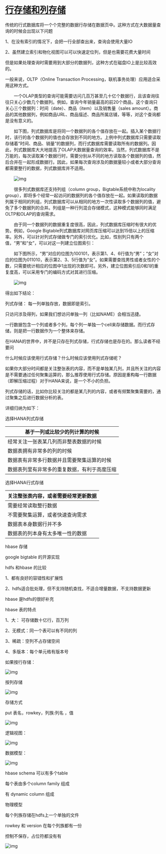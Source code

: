 # [行存储和列存储](https://www.cnblogs.com/qiaoyihang/p/6262806.html)

传统的行式数据库将一个个完整的数据行存储在数据页中。这种方式在大数据量查询的时候会出现以下问题

1、在没有索引的情况下，会把一行全部查出来，查询会使用大量IO

2、虽然建立索引和物化视图可以可以快速定位列，但是也需要花费大量时间

 

但是如果处理查询时需要用到大部分的数据列，这种方式在磁盘IO上是比较高效的。

一般来说，OLTP（Online Transaction Processing，联机事务处理）应用适合采用这种方式。

　　一个OLAP类型的查询可能需要访问几百万甚至几十亿个数据行，且该查询往往只关心少数几个数据列。例如，查询今年销量最高的前20个商品，这个查询只关心三个数据列：时间（date）、商品（item）以及销售量（sales amount）。商品的其他数据列，例如商品URL、商品描述、商品所属店铺，等等，对这个查询都是没有意义的。

　　如下图，列式数据库是将同一个数据列的各个值存放在一起。插入某个数据行时，该行的各个数据列的值也会存放到不同的地方。上例中列式数据库只需要读取存储着“时间、商品、销量”的数据列，而行式数据库需要读取所有的数据列。因此，列式数据库大大地提高了OLAP大数据量查询的效率。当然，列式数据库不是万能的，每次读取某个数据行时，需要分别从不同的地方读取各个数据列的值，然后合并在一起形成数据行。因此，如果每次查询涉及的数据量较小或者大部分查询都需要整行的数据，列式数据库并不适用。

　　![img](%E8%A1%8C%E5%AD%98%E5%82%A8%E5%92%8C%E5%88%97%E5%AD%98%E5%82%A8.assets/1079522-20170108200715300-1417949915.png)

 

　　很多列式数据库还支持列组（column group，Bigtable系统中称为locality group），即将多个经常一起访问的数据列的各个值存放在一起。如果读取的数据列属于相同的列组，列式数据库可以从相同的地方一次性读取多个数据列的值，避免了多个数据列的合并。列组是一种行列混合存储模式，这种模式能够同时满足OLTP和OLAP的查询需求。

　　由于同一个数据列的数据重复度很高，因此，列式数据库压缩时有很大的优势。例如，Google Bigtable列式数据库对网页库压缩可以达到15倍以上的压缩率。另外，可以针对列式存储做专门的索引优化。比如，性别列只有两个值，“男”和“女”，可以对这一列建立位图索引：

　　如下图所示，“男”对应的位图为100101，表示第1、4、6行值为“男”；“女”对应的位图为011010，表示第2、3、5行值为“女”。如果需要查找男性或者女性的个数，只需要统计相应的位图中1出现的次数即可。另外，建立位图索引后0和1的重复度高，可以采用专门的编码方式对其进行压缩。

　　![img](%E8%A1%8C%E5%AD%98%E5%82%A8%E5%92%8C%E5%88%97%E5%AD%98%E5%82%A8.assets/1079522-20170108201017612-1097759277.png)

 

 

得出如下结论：

列式存储： 每一列单独存放，数据即是索引。

只访问涉及得列，如果我们想访问单独一列（比如NAME）会相当迅捷。

一行数据包含一个列或者多个列，每个列一单独一个cell来存储数据。而行式存储，则是把一行数据作为一个整体来存储。

在HANA的世界中，并不是只存在列式存储，行式存储也是存在的。那么读者不经要问

什么时候应该使用行式存储？什么时候应该使用列式存储呢？

如果你大部分时间都是关注整张表的内容，而不是单独某几列，并且所关注的内容是不需要通过任何聚集运算的，那么推荐使用行式存储。原因是重构每一行数据（即解压缩过程）对于HANA来说，是一个不小的负担。

列式存储的话，比如你比较关注的都是某几列的内容，或者有频繁聚集需要的，通过聚集之后进行数据分析的表。

 

详细归纳为如下：

选择HANA列式存储

| 基于一列或比较少的列计算的时候               |
| -------------------------------------------- |
| 经常关注一张表某几列而非整表数据的时候       |
| 数据表拥有非常多的列的时候                   |
| 数据表有非常多行数据并且需要聚集运算的时候   |
| 数据表列里有非常多的重复数据，有利于高度压缩 |

选择HANA行式存储

| 关注整张表内容，或者需要经常更新数据 |
| ------------------------------------ |
| 需要经常读取整行数据                 |
| 不需要聚集运算，或者快速查询需求     |
| 数据表本身数据行并不多               |
| 数据表的列本身有太多唯一性的数据     |

 

hbase 存储

google bigtable 的开源实现

hdfs 和hbase 的比较

1、都有良好的容错性和扩展性

2、hdfs适合批处理，但不支持随机查找，不适合增量数据，不支持数据更新

 

hbase 是hdfs的很好补充

 

hbase 表的特点

1、大： 可存储数十亿行，百万列

2、无模式：同一个表可以有不同的列

3、稀疏：空列不占存储空间

4、多版本：每个单元格有版本号

 

如果按行存储：

![img](%E8%A1%8C%E5%AD%98%E5%82%A8%E5%92%8C%E5%88%97%E5%AD%98%E5%82%A8.assets/1079522-20170108212530675-1831994045.png)

 

按列存储

![img](%E8%A1%8C%E5%AD%98%E5%82%A8%E5%92%8C%E5%88%97%E5%AD%98%E5%82%A8.assets/1079522-20170108212611284-2143809294.png)

 

存储方式

put 表名，rowkey，列族:列名 ，值

![img](%E8%A1%8C%E5%AD%98%E5%82%A8%E5%92%8C%E5%88%97%E5%AD%98%E5%82%A8.assets/1079522-20170108212638284-441800205.png)

 

逻辑视图：

![img](%E8%A1%8C%E5%AD%98%E5%82%A8%E5%92%8C%E5%88%97%E5%AD%98%E5%82%A8.assets/1079522-20170108212751706-939858222.png)

 

数据模型：

![img](%E8%A1%8C%E5%AD%98%E5%82%A8%E5%92%8C%E5%88%97%E5%AD%98%E5%82%A8.assets/1079522-20170108212850831-1549086413.png)

 

 

hbase schema 可以有多个table

每个表由多个column family 组成

有 dynamic column 组成

 

物理模型

每个列族存储在hdfs上一个单独的文件

rowkey 和 version 在每个列族都有一份

控制不保存，占位符都没有有

 

![img](%E8%A1%8C%E5%AD%98%E5%82%A8%E5%92%8C%E5%88%97%E5%AD%98%E5%82%A8.assets/1079522-20170108213027612-1116695658.png)